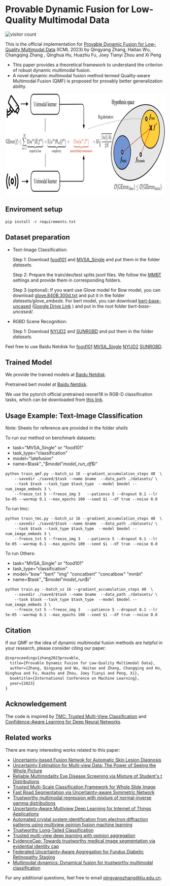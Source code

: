# Provable Dynamic Fusion for Low-Quality Multimodal Data

![visitor count](https://komarev.com/ghpvc/?username=QingyangZhang&repo=QMF)

This is the official implementation for [Provable Dynamic Fusion for Low-Quality Multimodal Data](https://icml.cc/virtual/2023/poster/25229) (ICML 2023) by Qingyang Zhang, Haitao Wu, Changqing Zhang , Qinghua Hu, Huazhu Fu, Joey Tianyi Zhou and Xi Peng

- This paper provides a theoretical framework to understand the criterion of robust dynamic multimodal fusion.
- A novel dynamic multimodal fusion method termed Quality-aware Multimodal Fusion (QMF) is proposed for provably better generalization ability.


<p align="center">
<img src="./illustration.png" width="850" height="320">
</p>

## Enviroment setup

```
pip install -r requirements.txt
```

## Dataset preparation

- Text-Image Classification: 

  Step 1: Download [food101](https://www.kaggle.com/datasets/gianmarco96/upmcfood101) and [MVSA_Single](https://www.kaggle.com/datasets/vincemarcs/mvsasingle) and put them in the folder *datasets*.

  Step 2: Prepare the train/dev/test splits jsonl files. We follow the [MMBT](https://github.com/facebookresearch/mmbt) settings and provide them in corresponding folders.

  Step 3 (optional): If you want use Glove model for Bow model, you can download [glove.840B.300d.txt](https://www.kaggle.com/datasets/takuok/glove840b300dtxt) and put it in the folder *datasets/glove_embeds*. For bert model, you can download [bert-base-uncased](https://huggingface.co/google-bert/bert-base-uncased) ([Google Drive Link](https://drive.google.com/file/d/1INsaOg6_LtvlaJtQuPyn3_wgsCDZZKwU/view?usp=sharing) ) and put in the root folder *bert-base-uncased/*.

- RGBD Scene Recognition:

   Step 1: Download [NYUD2](https://drive.google.com/file/d/1F_BJ9iAJF8atCgSf1xW1NIZJYMssj0-y/view?usp=drive_link) and [SUNRGBD](https://drive.google.com/file/d/1XzgYNsez-glZIYMt_6jni2mbVf1mWvT9/view?usp=drive_link) and put them in the folder *datasets.*

Feel free to use Baidu Netdisk for [food101](https://pan.baidu.com/s/1Tj7jRptTt2V6bxfwrvDSQg?pwd=5jy4) [MVSA_Single](https://pan.baidu.com/s/1URVP8AifWuwIFy6v0uAPOA?pwd=18fw) [NYUD2](https://pan.baidu.com/s/1214yDgGeOIbSsWly2MLnuA?pwd=xhq3) [SUNRGBD](https://pan.baidu.com/s/1HiHRwuGdnFPlZ9gvGyOZEg?pwd=pv6m).

## Trained Model
We provide the trained models at [Baidu Netdisk](https://pan.baidu.com/s/1fPltY-QP0YDuthbg89D_aA?pwd=8995).

Pretrained bert model at [Baidu Netdisk](https://pan.baidu.com/s/1TMg1uiMTZNxKT1O62wgfvg?pwd=zu13).

We use the pytorch official pretrained resnet18 in RGB-D classification tasks, which can be downloaded from [this link](https://s3.amazonaws.com/pytorch/models/resnet18-5c106cde.pth).

## Usage Example: Text-Image Classification
Note: Sheels for reference are provided in the folder *shells*

To run our method on benchmark datasets:
- task="MVSA_Single" or "food101"
- task_type="classification"
- model="latefusion"
- name=$task"_"$model"_model_run_df_$i"
```
python train_qmf.py --batch_sz 16 --gradient_accumulation_steps 40  \
    --savedir ./saved/$task --name $name  --data_path ./datasets/ \
    --task $task --task_type $task_type  --model $model --num_image_embeds 3 \
    --freeze_txt 5 --freeze_img 3   --patience 5 --dropout 0.1 --lr 5e-05 --warmup 0.1 --max_epochs 100 --seed $i --df true --noise 0.0
```

To run tmc:
```
python train_tmc.py --batch_sz 16 --gradient_accumulation_steps 40  \
    --savedir ./saved/$task --name $name  --data_path ./datasets/ \
    --task $task --task_type $task_type  --model $model --num_image_embeds 3 \
    --freeze_txt 5 --freeze_img 3   --patience 5 --dropout 0.1 --lr 5e-05 --warmup 0.1 --max_epochs 100 --seed $i --df true --noise 0.0
```

To run Others:
- task="MVSA_Single" or "food101"
- task_type="classification"
- model="bow" "bert" "img" "concatbert" "concatbow" "mmbt"
- name=$task"_"$model"_model_run_$i"
```
python train.py --batch_sz 16 --gradient_accumulation_steps 40  \
    --savedir ./saved/$task --name $name  --data_path ./datasets/ \
    --task $task --task_type $task_type  --model $model --num_image_embeds 3 \
    --freeze_txt 5 --freeze_img 3   --patience 5 --dropout 0.1 --lr 5e-05 --warmup 0.1 --max_epochs 100 --seed $i --df true --noise 0.0
```



## Citation

If our QMF or the idea of dynamic multimodal fusion methods are helpful in your research, please consider citing our paper:

```
@inproceedings{zhang2023provable,
  title={Provable Dynamic Fusion for Low-Quality Multimodal Data},
  author={Zhang, Qingyang and Wu, Haitao and Zhang, Changqing and Hu, Qinghua and Fu, Huazhu and Zhou, Joey Tianyi and Peng, Xi},
  booktitle={International Conference on Machine Learning},
  year={2023}
}
```

## Acknowledgement

The code is inspired by [TMC: Trusted Multi-View Classification](https://github.com/hanmenghan/TMC) and [Confidence-Aware Learning for Deep Neural Networks](https://github.com/daintlab/confidence-aware-learning).

## Related works

There are many interesting works related to this paper:

- [Uncertainty-based Fusion Netwok for Automatic Skin Lesion Diagnosis](https://ieeexplore.ieee.org/document/9994932/)
- [Uncertainty Estimation for Multi-view Data: The Power of Seeing the Whole Picture](https://arxiv.org/abs/2210.02676)
- [Reliable Multimodality Eye Disease Screening via Mixture of Student's t Distributions](https://arxiv.org/abs/2303.09790)
- [Trusted Multi-Scale Classification Framework for Whole Slide Image](https://arxiv.org/abs/2207.05290)
- [Fast Road Segmentation via Uncertainty-aware Symmetric Network](https://arxiv.org/abs/2203.04537)
- [Trustworthy multimodal regression with mixture of normal-inverse gamma distributions](https://arxiv.org/abs/2111.08456)
- [Uncertainty-Aware Multiview Deep Learning for Internet of Things Applications](https://ieeexplore.ieee.org/document/9906001/)
- [Automated crystal system identification from electron diffraction patterns using multiview opinion fusion machine learning](https://chemrxiv.org/engage/chemrxiv/article-details/644beb010d87b493e3718ca8)
- [Trustworthy Long-Tailed Classification](https://arxiv.org/abs/2111.09030)
- [Trusted multi-view deep learning with opinion aggregation](https://ojs.aaai.org/index.php/AAAI/article/view/20724)
- [EvidenceCap: Towards trustworthy medical image segmentation via evidential identity cap](https://www.arxiv-vanity.com/papers/2301.00349/)
- [Federated Uncertainty-Aware Aggregation for Fundus Diabetic Retinopathy Staging](https://arxiv.org/abs/2303.13033)
- [Multimodal dynamics: Dynamical fusion for trustworthy multimodal classification](https://openaccess.thecvf.com/content/CVPR2022/papers/Han_Multimodal_Dynamics_Dynamical_Fusion_for_Trustworthy_Multimodal_Classification_CVPR_2022_paper.pdf)

For any additional questions, feel free to email qingyangzhang@tju.edu.cn.
